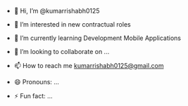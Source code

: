 - 👋 Hi, I’m @kumarrishabh0125
- 👀 I’m interested in new contractual roles
- 🌱 I’m currently learning Development Mobile Applications
- 💞️ I’m looking to collaborate on ...
- 📫 How to reach me kumarrishabh0125@gmail.com

- 😄 Pronouns: ...
- ⚡ Fun fact: ...

<!---
kumarrishabh0125/kumarrishabh0125 is a ✨ special ✨ repository because its `README.md` (this file) appears on your GitHub profile.
You can click the Preview link to take a look at your changes.
--->
